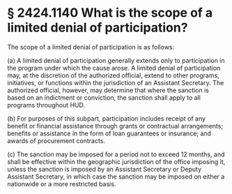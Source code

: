 # § 2424.1140   What is the scope of a limited denial of participation?

The scope of a limited denial of participation is as follows:


(a) A limited denial of participation generally extends only to participation in the program under which the cause arose. A limited denial of participation may, at the discretion of the authorized official, extend to other programs, initiatives, or functions within the jurisdiction of an Assistant Secretary. The authorized official, however, may determine that where the sanction is based on an indictment or conviction, the sanction shall apply to all programs throughout HUD.


(b) For purposes of this subpart, participation includes receipt of any benefit or financial assistance through grants or contractual arrangements; benefits or assistance in the form of loan guarantees or insurance; and awards of procurement contracts.


(c) The sanction may be imposed for a period not to exceed 12 months, and shall be effective within the geographic jurisdiction of the office imposing it, unless the sanction is imposed by an Assistant Secretary or Deputy Assistant Secretary, in which case the sanction may be imposed on either a nationwide or a more restricted basis. 





